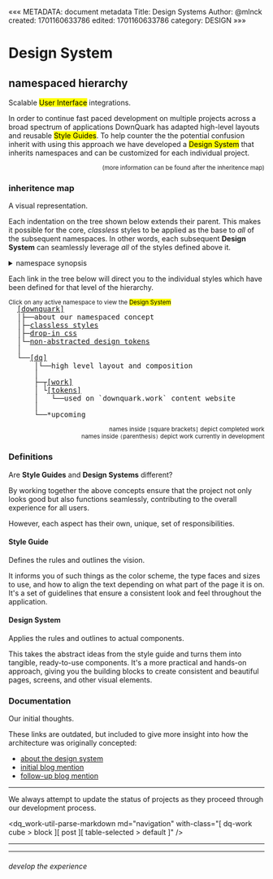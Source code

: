 «««
METADATA: document metadata
Title: Design Systems
Author: @mlnck
created: 1701160633786
edited: 1701160633786
category: DESIGN
»»»
<hgroup>
  <h1>Design System</h1>
  <h2>namespaced hierarchy</h2>
</hgroup>

Scalable <mark>User Interface</mark> integrations.

In order to continue fast paced development on multiple projects across a broad spectrum of applications DownQuark has adapted high-level layouts and reusable <mark>Style Guides</mark>. To help counter the the potential confusion inherit with using this approach we have developed a <mark>Design System</mark> that inherits namespaces and can be customized for each individual project.

<small style="display:block;text-align:right">(more information can be found after the inheritence map)</small>

### inheritence map
A visual representation.

Each indentation on the tree shown below extends their parent. This makes it possible for the core, _classless_ styles to be applied as the base to _all_ of the subsequent namespaces.
In other words, each subsequent **Design System** can seamlessly leverage _all_ of the styles defined above it.

<details style="text-wrap:balance"><summary>namespace synopsis</summary>

<mark>downquark</mark>
_A style guide of unparalleled simplicity._
Its captivating styles and fundamental design tokens create the base design across the entirety of our products.

<mark>dq</mark>
_From style guide to design system_
At this level classes are created that embrace the concepts (and syntax) behind _CUBE_ and _SMOL CSS_ methodologies.
<small style="display:inline-block;margin-left:1rem">We refrain from creating new _tokens_ and instead apply those which have been pre-defined to the newly created classes. This helps ensure the cascade of the **downquark** namespace.</small>


<mark>dq-work</mark>
_A precise and focused namespace._
This extends the styles defined within the **dq** namespace.
Creating custom tailored classes and tokens to be applied to the **downquark.work** website.
<small style="display:inline-block;margin-left:1rem">Currently, this is not meant ot be extended or inherited further.</small>

</details>

Each link in the tree below will direct you to the individual styles which have been defined for that level of the hierarchy.

<small>Click on any active namespace to view the <mark>Design System</mark></small>
<pre style="margin-top:-1rem">
  <a href="/html/builds/qurrent/downquark-design-system/namespace/downquark/" target="_blank">[downquark]</a>
  │├──about our namespaced concept
  │├─<a href="/html/builds/qomplete/classless-css/" target="_blank">classless styles</a>
  │├─<a href="/html/builds/qomplete/classless-css/design-system-shell.html" target="_blank">drop-in css</a>
  │└─<a href="/html/builds/qurrent/downquark-design-system/namespace/downquark/tokens/quark.html" target="_blank">non-abstracted design tokens</a>
  │
  └──<a href="/html/builds/qurrent/downquark-design-system/namespace/dq/" target="_blank">[dq]</a>
      │└──high level layout and composition
      │
      ├─┬<a href="/html/builds/qurrent/downquark-design-system/namespace/dq/work/" target="_blank">[work]</a>
      │ └<a href="/html/builds/qurrent/downquark-design-system/namespace/dq/work/tokens.html" target="_blank">[tokens]</a>
      │   └──used on `downquark.work` content website
      │
      └──*upcoming
</pre>
<small style="display:block;text-align:right">names inside <code>[</code>square brackets<code>]</code> depict completed work
<br/>names inside <code>(</code>parenthesis<code>)</code> depict work currently in development</small>

### Definitions
Are **Style Guides** and **Design Systems** different?

By working together the above concepts ensure that the project not only looks good but also functions seamlessly, contributing to the overall experience for all users.

However, each aspect has their own, unique, set of responsibilities.

#### Style Guide
Defines the rules and outlines the vision.

It informs you of such things as the color scheme, the type faces and sizes to use, and how to align the text depending on what part of the page it is on. It's a set of guidelines that ensure a consistent look and feel throughout the application.

#### Design System
Applies the rules and outlines to actual components.

This takes the abstract ideas from the style guide and turns them into tangible, ready-to-use components. It's a more practical and hands-on approach, giving you the building blocks to create consistent and beautiful pages, screens, and other visual elements.

### Documentation
Our initial thoughts.

These links are outdated, but included to give more insight into how the architecture was originally concepted:
- <a href="/html/builds/qurrent/downquark-design-system/" target="_blank">about the design system</a>
- <a href="//qrx.downquark.work/qore/namespace-dq-reusable-high-level-styling" target="_blank">initial blog mention</a>
- <a href="//qrx.downquark.work/qore/an-unofficial-release" target="_blank">follow-up blog mention</a>

---

We always attempt to update the status of projects as they proceed through our development process.

<dq_work-util-parse-markdown
  md="navigation"
  with-class="[ dq-work cube > block ][ post ][ table-selected > default ]" />
  <hr><hr>

<footer>
  <h6>develop the experience</h6>
</footer>